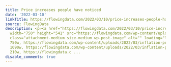 ```yaml
---
title: Price increases people have noticed
date: '2022-03-10'
linkTitle: https://flowingdata.com/2022/03/10/price-increases-people-have-noticed/
source: FlowingData
description: <p><a href="https://flowingdata.com/2022/03/10/price-increases-people-have-noticed/"><img
  width="750" height="541" src="https://flowingdata.com/wp-content/uploads/2022/03/inflation-price-increases-750x541.png"
  class="attachment-medium size-medium wp-post-image" alt="" loading="lazy" srcset="https://flowingdata.com/wp-content/uploads/2022/03/inflation-price-increases-750x541.png
  750w, https://flowingdata.com/wp-content/uploads/2022/03/inflation-price-increases-1090x786.png
  1090w, https://flowingdata.com/wp-content/uploads/2022/03/inflation-price-increases-210x151.png
  210w, https://flowingdata.c ...
disable_comments: true
---
```

<p><a href="https://flowingdata.com/2022/03/10/price-increases-people-have-noticed/"><img width="750" height="541" src="https://flowingdata.com/wp-content/uploads/2022/03/inflation-price-increases-750x541.png" class="attachment-medium size-medium wp-post-image" alt="" loading="lazy" srcset="https://flowingdata.com/wp-content/uploads/2022/03/inflation-price-increases-750x541.png 750w, https://flowingdata.com/wp-content/uploads/2022/03/inflation-price-increases-1090x786.png 1090w, https://flowingdata.com/wp-content/uploads/2022/03/inflation-price-increases-210x151.png 210w, https://flowingdata.c ...
